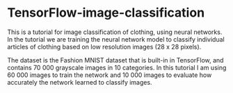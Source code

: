 # TensorFlow-image-classification

This is a tutorial for image classification of clothing, using neural networks.
In the tutorial we are training the neural network model to classify individual articles
of clothing based on low resolution images (28 x 28 pixels).

The dataset is the Fashion MNIST dataset that is built-in in TensorFlow, and contains 70 000 grayscale
images in 10 categories. In this tutorial I am using 60 000 images to train the network and 10 000 images
to evaluate how accurately the network learned to classify images. 
